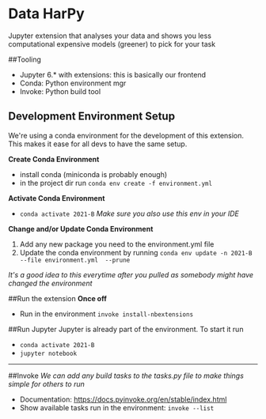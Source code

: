 # Data HarPy

Jupyter extension that analyses your data and shows you less computational expensive models (greener) to pick for your task

##Tooling
- Jupyter 6.* with extensions: this is basically our frontend
- Conda: Python environment mgr
- Invoke: Python build tool


## Development Environment Setup
We're using a conda environment for the development of this extension. This makes it ease for all devs to have the same setup.

**Create Conda Environment**
- install conda (miniconda is probably enough)
- in the project dir run `conda env create -f environment.yml`

**Activate Conda Environment**
- `conda activate 2021-B`
*Make sure you also use this env in your IDE*

**Change and/or Update Conda Environment**
1. Add any new package you need to the environment.yml file
2. Update the conda environment by running `conda env update -n 2021-B --file environment.yml  --prune`

*It's a good idea to this everytime after you pulled as somebody might have changed the environment*

##Run the extension
**Once off**
- Run in the environment `invoke install-nbextensions`

##Run Jupyter
Jupyter is already part of the environment. To start it run 
- `conda activate 2021-B`
- `jupyter notebook`

--------------------
##Invoke
*We can add any build tasks to the tasks.py file to make things simple for others to run*
 - Documentation: https://docs.pyinvoke.org/en/stable/index.html
 - Show available tasks run in the environment: `invoke --list`

